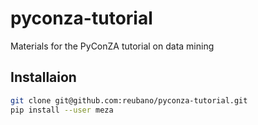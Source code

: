 # pyconza-tutorial
Materials for the PyConZA tutorial on data mining

## Installaion
```bash
git clone git@github.com:reubano/pyconza-tutorial.git
pip install --user meza
```
